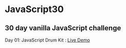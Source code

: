 # JavaScript30
## 30 day vanilla JavaScript challenge  

Day 01: JavaScript Drum Kit : [Live Demo](https://codepen.io/monalighosh/pen/NyRrNZ)
